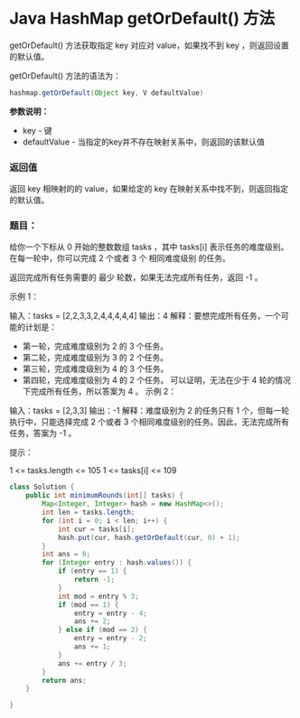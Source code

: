 # Java HashMap getOrDefault() 方法

getOrDefault() 方法获取指定 key 对应对 value，如果找不到 key ，则返回设置的默认值。

getOrDefault() 方法的语法为：

```java
hashmap.getOrDefault(Object key, V defaultValue)
```

**参数说明：**

- key - 键
- defaultValue - 当指定的key并不存在映射关系中，则返回的该默认值

### 返回值

返回 key 相映射的的 value，如果给定的 key 在映射关系中找不到，则返回指定的默认值。

### 题目：

给你一个下标从 0 开始的整数数组 tasks ，其中 tasks[i] 表示任务的难度级别。在每一轮中，你可以完成 2 个或者 3 个 相同难度级别 的任务。

返回完成所有任务需要的 最少 轮数，如果无法完成所有任务，返回 -1 。

 

示例 1：

输入：tasks = [2,2,3,3,2,4,4,4,4,4]
输出：4
解释：要想完成所有任务，一个可能的计划是：
- 第一轮，完成难度级别为 2 的 3 个任务。 
- 第二轮，完成难度级别为 3 的 2 个任务。 
- 第三轮，完成难度级别为 4 的 3 个任务。 
- 第四轮，完成难度级别为 4 的 2 个任务。 
可以证明，无法在少于 4 轮的情况下完成所有任务，所以答案为 4 。
示例 2：

输入：tasks = [2,3,3]
输出：-1
解释：难度级别为 2 的任务只有 1 个，但每一轮执行中，只能选择完成 2 个或者 3 个相同难度级别的任务。因此，无法完成所有任务，答案为 -1 。


提示：

1 <= tasks.length <= 105
1 <= tasks[i] <= 109

```java
class Solution {
	public int minimumRounds(int[] tasks) {
		Map<Integer, Integer> hash = new HashMap<>();
		int len = tasks.length;
		for (int i = 0; i < len; i++) {
			int cur = tasks[i];
			hash.put(cur, hash.getOrDefault(cur, 0) + 1);
		}
		int ans = 0;
		for (Integer entry : hash.values()) {
			if (entry == 1) {
				return -1;
			}
			int mod = entry % 3;
			if (mod == 1) {
				entry = entry - 4;
				ans += 2;
			} else if (mod == 2) {
				entry = entry - 2;
				ans += 1;
			}
			ans += entry / 3;
		}
		return ans;
	}

}
```

